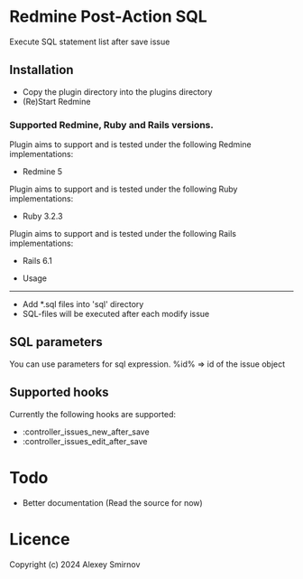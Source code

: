 # Redmine Post-Action SQL

Execute SQL statement list after save issue

## Installation

* Copy the plugin directory into the plugins directory
* (Re)Start Redmine

### Supported Redmine, Ruby and Rails versions.

Plugin aims to support and is tested under the following Redmine implementations:
* Redmine 5

Plugin aims to support and is tested under the following Ruby implementations:
* Ruby 3.2.3

Plugin aims to support and is tested under the following Rails implementations:
* Rails 6.1

* Usage
----------------------
* Add *.sql files into 'sql' directory
* SQL-files will be executed after each modify issue

SQL parameters
----------------------
You can use parameters for sql expression.
%id% => id of the issue object

## Supported hooks

Currently the following hooks are supported:

* :controller_issues_new_after_save
* :controller_issues_edit_after_save


# Todo

* Better documentation (Read the source for now)

# Licence

Copyright (c) 2024 Alexey Smirnov
